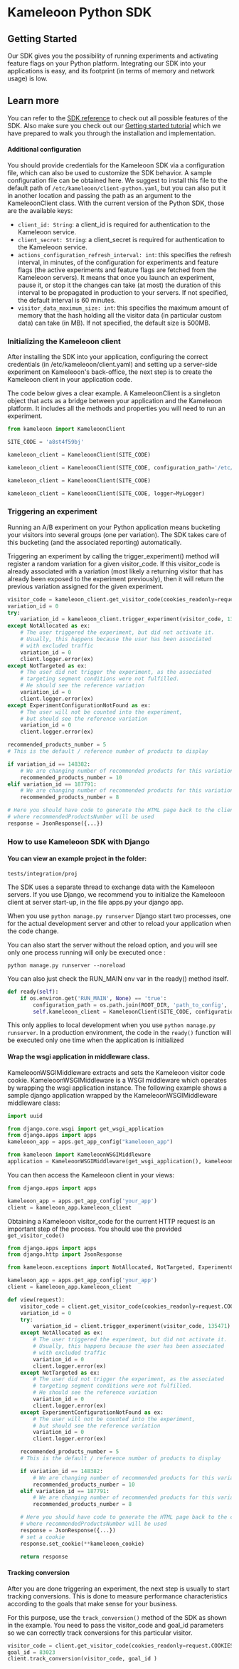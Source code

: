 # Kameleoon Python SDK

## Getting Started

Our SDK gives you the possibility of running experiments and activating feature flags on your Python platform. Integrating our SDK into your applications is easy, and its footprint (in terms of memory and network usage) is low.

## Learn more

You can refer to the [SDK reference](https://developers.kameleoon.com/python-sdk.html#reference) to check out all possible features of the SDK. Also make sure you check out our [Getting started tutorial](https://developers.kameleoon.com/python-sdk.html#getting-started) which we have prepared to walk you through the installation and implementation.


#### Additional configuration

You should provide credentials for the Kameleoon SDK via a configuration file,
which can also be used to customize the SDK behavior. A sample configuration
file can be obtained here. We suggest to install this file to the default path of
`/etc/kameleoon/client-python.yaml`, but you can also put it in another location and
passing the path as an argument to the KameleoonClient class.
With the current version of the Python SDK, those are the available keys:

* `client_id: String`:  a client_id is required for authentication to the Kameleoon service.
* `client_secret: String`: a client_secret is required for authentication to the Kameleoon service.
* `actions_configuration_refresh_interval: int`: this specifies the refresh interval, in minutes,
  of the configuration for experiments and feature flags (the active experiments and feature
  flags are fetched from the Kameleoon servers). It means that once you launch an experiment,
  pause it, or stop it the changes can take (at most) the duration of this interval to be
  propagated in production to your servers. If not specified, the default interval
  is 60 minutes.
* `visitor_data_maximum_size: int`: this specifies the maximum amount of memory that the hash
  holding all the visitor data (in particular custom data) can take (in MB).
  If not specified, the default size is 500MB.


### Initializing the Kameleoon client

After installing the SDK into your application,
configuring the correct credentials (in /etc/kameleoon/client.yaml) and setting
up a server-side experiment on Kameleoon's back-office,
the next step is to create the Kameleoon client in your application code.

The code below gives a clear example.
A KameleoonClient is a singleton object that acts as a bridge
between your application and the Kameleoon platform.
It includes all the methods and properties you will need to run an experiment.

```python
from kameleoon import KameleoonClient

SITE_CODE = 'a8st4f59bj'

kameleoon_client = KameleoonClient(SITE_CODE)

kameleoon_client = KameleoonClient(SITE_CODE, configuration_path='/etc/kameleoon/client.yaml')

kameleoon_client = KameleoonClient(SITE_CODE)

kameleoon_client = KameleoonClient(SITE_CODE, logger=MyLogger)
```

### Triggering an experiment

Running an A/B experiment on your Python application means bucketing your visitors
into several groups (one per variation). The SDK takes care of this bucketing (and the associated reporting)
automatically.

Triggering an experiment by calling the trigger_experiment() method will register a
random variation for a given visitor_code. If this visitor_code is already associated with a
variation (most likely a returning visitor that has already been exposed to the experiment previously),
then it will return the previous variation assigned for the given experiment.

```python
visitor_code = kameleoon_client.get_visitor_code(cookies_readonly=request.COOKIES)
variation_id = 0
try:
    variation_id = kameleoon_client.trigger_experiment(visitor_code, 135471)
except NotAllocated as ex:
    # The user triggered the experiment, but did not activate it.
    # Usually, this happens because the user has been associated
    # with excluded traffic
    variation_id = 0
    client.logger.error(ex)
except NotTargeted as ex:
    # The user did not trigger the experiment, as the associated
    # targeting segment conditions were not fulfilled.
    # He should see the reference variation
    variation_id = 0
    client.logger.error(ex)
except ExperimentConfigurationNotFound as ex:
    # The user will not be counted into the experiment,
    # but should see the reference variation
    variation_id = 0
    client.logger.error(ex)

recommended_products_number = 5
# This is the default / reference number of products to display

if variation_id == 148382:
    # We are changing number of recommended products for this variation to 10
    recommended_products_number = 10
elif variation_id == 187791:
    # We are changing number of recommended products for this variation to 8
    recommended_products_number = 8

# Here you should have code to generate the HTML page back to the client,
# where recommendedProductsNumber will be used
response = JsonResponse({...})
```

### How to use Kameleoon SDK with Django
#### You can view an example project in the folder:
`tests/integration/proj`

The SDK uses a separate thread to exchange data with the Kameleoon servers.
If you use Django, we recommend you to initialize the Kameleoon client at server start-up,
in the file apps.py your django app.

When you use `python manage.py runserver` Django start two processes,
one for the actual development server and other to reload your application
when the code change.

You can also start the server without the reload option, and you will
see only one process running will only be executed once :

`python manage.py runserver --noreload`

You can also just check the RUN_MAIN env var in the ready() method itself.

```python
def ready(self):
    if os.environ.get('RUN_MAIN', None) == 'true':
        configuration_path = os.path.join(ROOT_DIR, 'path_to_config', 'config.yml')
        self.kameleoon_client = KameleoonClient(SITE_CODE, configuration_path=configuration_path)
```

This only applies to local development when you use `python manage.py runserver`.
In a production environment, the code in the `ready()` function will be executed only one time when
the application is initialized

#### Wrap the wsgi application in middleware class.

KameleoonWSGIMiddleware extracts and sets the Kameleoon visitor code cookie.
KameleoonWSGIMiddleware is a WSGI middleware which operates by wrapping the wsgi application instance.
The following example shows a sample django application wrapped by the KameleoonWSGIMiddleware middleware class:
```python
import uuid

from django.core.wsgi import get_wsgi_application
from django.apps import apps
kameleoon_app = apps.get_app_config("kameleoon_app")

from kameleoon import KameleoonWSGIMiddleware
application = KameleoonWSGIMiddleware(get_wsgi_application(), kameleoon_app.kameleoon_client, uuid.uuid4().hex)
```

You can then access the Kameleoon client in your views:

```python
from django.apps import apps

kameleoon_app = apps.get_app_config('your_app')
client = kameleoon_app.kameleoon_client
```

 Obtaining a Kameleoon visitor_code for the current HTTP request is an important
 step of the process.
 You should use the provided `get_visitor_code()`

```python
from django.apps import apps
from django.http import JsonResponse

from kameleoon.exceptions import NotAllocated, NotTargeted, ExperimentConfigurationNotFound

kameleoon_app = apps.get_app_config('your_app')
client = kameleoon_app.kameleoon_client

def view(request):
    visitor_code = client.get_visitor_code(cookies_readonly=request.COOKIES)
    variation_id = 0
    try:
        variation_id = client.trigger_experiment(visitor_code, 135471)
    except NotAllocated as ex:
        # The user triggered the experiment, but did not activate it.
        # Usually, this happens because the user has been associated
        # with excluded traffic
        variation_id = 0
        client.logger.error(ex)
    except NotTargeted as ex:
        # The user did not trigger the experiment, as the associated
        # targeting segment conditions were not fulfilled.
        # He should see the reference variation
        variation_id = 0
        client.logger.error(ex)
    except ExperimentConfigurationNotFound as ex:
        # The user will not be counted into the experiment,
        # but should see the reference variation
        variation_id = 0
        client.logger.error(ex)

    recommended_products_number = 5
    # This is the default / reference number of products to display

    if variation_id == 148382:
        # We are changing number of recommended products for this variation to 10
        recommended_products_number = 10
    elif variation_id == 187791:
        # We are changing number of recommended products for this variation to 8
        recommended_products_number = 8

    # Here you should have code to generate the HTML page back to the client,
    # where recommendedProductsNumber will be used
    response = JsonResponse({...})
    # set a cookie
    response.set_cookie(**kameleoon_cookie)

    return response
```

#### Tracking conversion

After you are done triggering an experiment, the next step is usually to start tracking
conversions. This is done to measure performance characteristics according
to the goals that make sense for your business.

For this purpose, use the `track_conversion()` method of the SDK as shown in the example.
You need to pass the visitor_code and goal_id parameters so we can correctly
track conversions for this particular visitor.

```python
visitor_code = client.get_visitor_code(cookies_readonly=request.COOKIES)
goal_id = 83023
client.track_conversion(visitor_code, goal_id )
```


